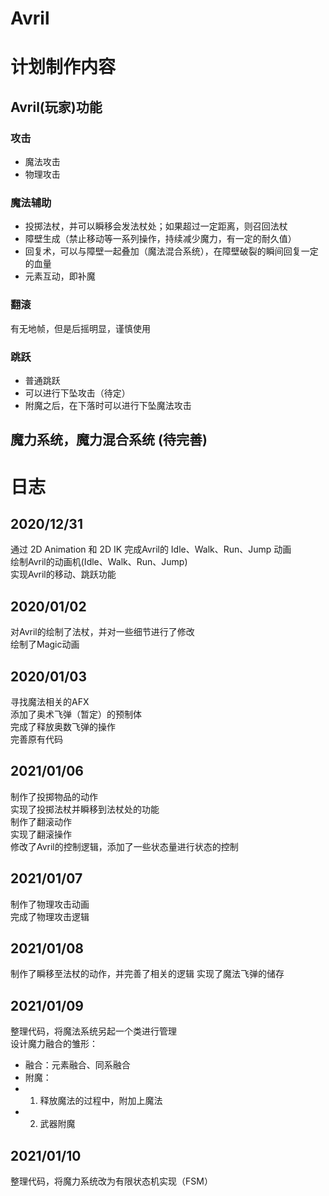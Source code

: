 # Avril

# 计划制作内容
## Avril(玩家)功能
### 攻击
* 魔法攻击
* 物理攻击
### 魔法辅助
* 投掷法杖，并可以瞬移会发法杖处；如果超过一定距离，则召回法杖
* 障壁生成（禁止移动等一系列操作，持续减少魔力，有一定的耐久值）
* 回复术，可以与障壁一起叠加（魔法混合系统），在障壁破裂的瞬间回复一定的血量
* 元素互动，即补魔
### 翻滚
有无地帧，但是后摇明显，谨慎使用
### 跳跃
* 普通跳跃
* 可以进行下坠攻击（待定）
* 附魔之后，在下落时可以进行下坠魔法攻击

## 魔力系统，魔力混合系统 (待完善)

 
# 日志
## 2020/12/31
通过 2D Animation 和 2D IK 完成Avril的 Idle、Walk、Run、Jump 动画</br>
绘制Avril的动画机(Idle、Walk、Run、Jump)</br>
实现Avril的移动、跳跃功能</br>

## 2020/01/02
对Avril的绘制了法杖，并对一些细节进行了修改</br>
绘制了Magic动画</br>

## 2020/01/03
寻找魔法相关的AFX</br>
添加了奥术飞弹（暂定）的预制体</br>
完成了释放奥数飞弹的操作</br>
完善原有代码</br>

## 2021/01/06
制作了投掷物品的动作</br>
实现了投掷法杖并瞬移到法杖处的功能</br>
制作了翻滚动作</br>
实现了翻滚操作</br>
修改了Avril的控制逻辑，添加了一些状态量进行状态的控制</br>

## 2021/01/07
制作了物理攻击动画</br>
完成了物理攻击逻辑</br>

## 2021/01/08
制作了瞬移至法杖的动作，并完善了相关的逻辑
实现了魔法飞弹的储存

## 2021/01/09
整理代码，将魔法系统另起一个类进行管理</br>
设计魔力融合的雏形：</br>
* 融合：元素融合、同系融合
* 附魔：
* 1. 释放魔法的过程中，附加上魔法
* 2. 武器附魔

## 2021/01/10
整理代码，将魔力系统改为有限状态机实现（FSM）

